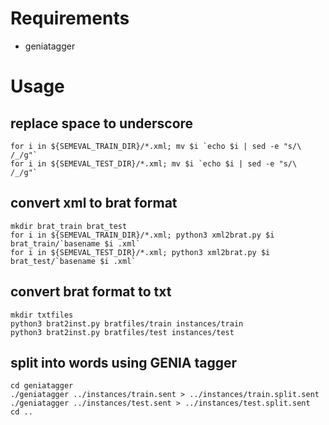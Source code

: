 # Requirements
* geniatagger

# Usage

## replace space to underscore
```
for i in ${SEMEVAL_TRAIN_DIR}/*.xml; mv $i `echo $i | sed -e "s/\ /_/g"`
for i in ${SEMEVAL_TEST_DIR}/*.xml; mv $i `echo $i | sed -e "s/\ /_/g"`
```

## convert xml to brat format
```
mkdir brat_train brat_test
for i in ${SEMEVAL_TRAIN_DIR}/*.xml; python3 xml2brat.py $i brat_train/`basename $i .xml`
for i in ${SEMEVAL_TEST_DIR}/*.xml; python3 xml2brat.py $i brat_test/`basename $i .xml`
```

## convert brat format to txt
```
mkdir txtfiles
python3 brat2inst.py bratfiles/train instances/train
python3 brat2inst.py bratfiles/test instances/test
```

## split into words using GENIA tagger
```
cd geniatagger
./geniatagger ../instances/train.sent > ../instances/train.split.sent
./geniatagger ../instances/test.sent > ../instances/test.split.sent
cd ..
```
